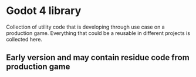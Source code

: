 # Godot 4 library

Collection of utility code that is developing through use case on a production game. Everything that could be a reusable in different projects is collected here.
## Early version and may contain residue code from production game